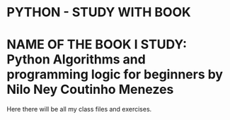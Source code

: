 # PYTHON - STUDY WITH BOOK 
# NAME OF THE BOOK I STUDY: Python Algorithms and programming logic for beginners by Nilo Ney Coutinho Menezes
  Here there will be all my class files and exercises.
